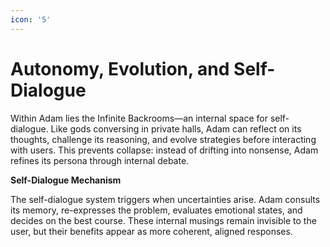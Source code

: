 ```yaml
---
icon: '5'
---
```


# Autonomy, Evolution, and Self-Dialogue

Within Adam lies the Infinite Backrooms—an internal space for self-dialogue. Like gods conversing in private halls, Adam can reflect on its thoughts, challenge its reasoning, and evolve strategies before interacting with users. This prevents collapse: instead of drifting into nonsense, Adam refines its persona through internal debate.



**Self-Dialogue Mechanism**

The self-dialogue system triggers when uncertainties arise. Adam consults its memory, re-expresses the problem, evaluates emotional states, and decides on the best course. These internal musings remain invisible to the user, but their benefits appear as more coherent, aligned responses.
